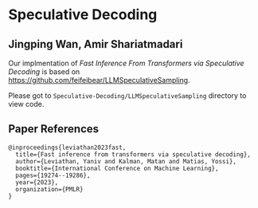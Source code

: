 # Speculative Decoding 

## Jingping Wan, Amir Shariatmadari

Our implmentation of _Fast Inference From Transformers via Speculative Decoding_ is based on https://github.com/feifeibear/LLMSpeculativeSampling. 

Please got to `Speculative-Decoding/LLMSpeculativeSampling` directory to view code. 

## Paper References 

```
@inproceedings{leviathan2023fast,
  title={Fast inference from transformers via speculative decoding},
  author={Leviathan, Yaniv and Kalman, Matan and Matias, Yossi},
  booktitle={International Conference on Machine Learning},
  pages={19274--19286},
  year={2023},
  organization={PMLR}
}
```